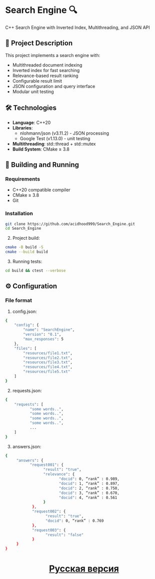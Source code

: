 # Search Engine 🔍

C++ Search Engine with Inverted Index, Multithreading, and JSON API

## 📝 Project Description

This project implements a search engine with:
- Multithreaded document indexing
- Inverted index for fast searching
- Relevance-based result ranking
- Configurable result limit
- JSON configuration and query interface
- Modular unit testing

## 🛠 Technologies

- **Language**: C++20
- **Libraries**:
  - nlohmann/json (v3.11.2) - JSON processing
  - Google Test (v1.13.0) - unit testing
- **Multithreading**: std::thread + std::mutex
- **Build System**: CMake ≥ 3.8

## 🚀 Building and Running

### Requirements
- C++20 compatible compiler
- CMake ≥ 3.8
- Git

### Installation
```bash
git clone https://github.com/acidhood999/Search_Engine.git
cd Search_Engine
```
2. Project build:
```bash
cmake -B build -S
cmake --build build
```
3. Running tests:
```bash
cd build && ctest --verbose
```

## ⚙️ Configuration

### File format
1. config.json:
```bash
{
    "config": {
        "name": "SearchEngine",
        "version": "0.1",
        "max_responses": 5
    },
    "files": [
        "resources/file1.txt",
        "resources/file2.txt",
        "resources/file3.txt",
        "resources/file4.txt",
        "resources/file5.txt"
    ]
}
```
2. requests.json:
```bash
{
    "requests": [
           "some words..",
           "some words..",
           "some words..",
           "some words..",
           ...
    ]
}
```
3.  answers.json:
```bash
{
     "answers": {
           "request001": {
                 "result": "true",
                 "relevance": {
                        "docid": 0, “rank” : 0.989,
                        "docid": 1, “rank” : 0.897,
                        "docid": 2, “rank” : 0.750,
                        "docid": 3, “rank” : 0.670,
                        "docid": 4, “rank” : 0.561
                 }
            },
            "request002": {
                  "result": "true",
                  "docid": 0, “rank” : 0.769
            },
            "request003": {
                  "result": "false"
            }
     }
}
```
<div align="center">
  
# [Русская версия](README_RU.md)  

</div>
